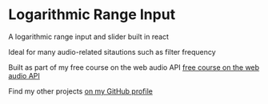 # Logarithmic Range Input

A logarithmic range input and slider built in react

Ideal for many audio-related sitautions such as filter frequency

Built as part of my free course on the web audio API [free course on the web audio API](https://www.youtube.com/playlist?list=PLQ1Pnjr9zvi4x9sofuSjF6fcjjRT222In)

Find my other projects [on my GitHub profile](https://github.com/ThomasFoydel)
